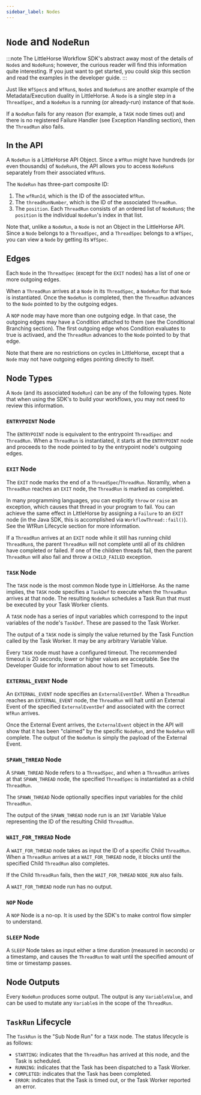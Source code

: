 ```yaml
---
sidebar_label: Nodes
---
```

# `Node` and `NodeRun`

:::note
 The LittleHorse Workflow SDK's abstract away most of the details of `Node`s and `NodeRun`s; however, the curious reader will find this information quite interesting. If you just want to get started, you could skip this section and read the examples in the developer guide.
:::

Just like `WfSpec`s and `WfRun`s, `Node`s and `NodeRun`s are another example of the Metadata/Execution duality in LittleHorse. A `Node` is a single step in a `ThreadSpec`, and a `NodeRun` is a running (or already-run) instance of that `Node`.

If a `NodeRun` fails for any reason (for example, a `TASK` node times out) and there is no registered Failure Handler (see Exception Handling section), then the `ThreadRun` also fails.

## In the API

A `NodeRun` is a LittleHorse API Object. Since a `WfRun` might have hundreds (or even thousands) of `NodeRun`s, the API allows you to access `NodeRun`s separately from their associated `WfRun`s.

The `NodeRun` has three-part composite ID:

1. The `wfRunId`, which is the ID of the associated `WfRun`.
2. The `threadRunNumber`, which is the ID of the associated `ThreadRun`.
3. The `position`. Each `ThreadRun` consists of an ordered list of `NodeRun`s; the `position` is the individual `NodeRun`'s index in that list.

Note that, unlike a `NodeRun`, a `Node` is not an Object in the LittleHorse API. Since a `Node` belongs to a `ThreadSpec`, and a `ThreadSpec` belongs to a `WfSpec`, you can view a `Node` by getting its `WfSpec`.

## Edges

Each `Node` in the `ThreadSpec` (except for the `EXIT` nodes) has a list of one or more outgoing edges.

When a `ThreadRun` arrives at a `Node` in its `ThreadSpec`, a `NodeRun` for that `Node` is instantiated. Once the `NodeRun` is completed, then the `ThreadRun` advances to the `Node` pointed to by the outgoing edges.

A `NOP` node may have more than one outgoing edge. In that case, the outgoing edges may have a Condition attached to them (see the Conditional Branching section). The first outgoing edge whos Condition evaluates to true is activaed, and the `ThreadRun` advances to the `Node` pointed to by that edge.

Note that there are no restrictions on cycles in LittleHorse, except that a `Node` may not have outgoing edges pointing directly to itself.

## Node Types

A `Node` (and its associated `NodeRun`) can be any of the following types. Note that when using the SDK's to build your workflows, you may not need to review this information.

### `ENTRYPOINT` Node

The `ENTRYPOINT` node is equivalent to the entrypoint `ThreadSpec` and `ThreadRun`. When a `ThreadRun` is instantiated, it starts at the `ENTRYPOINT` node and proceeds to the node pointed to by the entrypoint node's outgoing edges.

### `EXIT` Node

The `EXIT` node marks the end of a `ThreadSpec`/`ThreadRun`. Noramlly, when a `ThreadRun` reaches an `EXIT` node, the `ThreadRun` is marked as completed.

In many programming languages, you can explicitly `throw` or `raise` an exception, which causes that thread in your program to fail. You can achieve the same effect in LittleHorse by assigning a `Failure` to an `EXIT` node (in the Java SDK, this is accomplished via `WorkflowThread::fail()`). See the WfRun Lifecycle section for more information.

If a `ThreadRun` arrives at an `EXIT` node while it still has running child `ThreadRun`s, the parent `ThreadRun` will not complete until all of its children have completed or failed. If one of the children threads fail, then the parent `ThreadRun` will also fail and throw a `CHILD_FAILED` exception.

### `TASK` Node

The `TASK` node is the most common Node type in LittleHorse. As the name implies, the `TASK` node specifies a `TaskDef` to execute when the `ThreadRun` arrives at that node. The resulting `NodeRun` schedules a Task Run that must be executed by your Task Worker clients.

A `TASK` node has a series of input variables which correspond to the input variables of the node's `TaskDef`. These are passed to the Task Worker.

The output of a `TASK` node is simply the value returned by the Task Function called by the Task Worker. It may be any arbitrary Variable Value.

Every `TASK` node must have a configured timeout. The recommended timeout is 20 seconds; lower or higher values are acceptable. See the Developer Guide for information about how to set Timeouts.

### `EXTERNAL_EVENT` Node

An `EXTERNAL_EVENT` node specifies an `ExternalEventDef`. When a `ThreadRun` reaches an `EXTERNAL_EVENT` node, the `ThreadRun` will halt until an External Event of the specified `ExternalEventDef` and associated with the correct `WfRun` arrives.

Once the External Event arrives, the `ExternalEvent` object in the API will show that it has been "claimed" by the specific `NodeRun`, and the `NodeRun` will complete. The output of the `NodeRun` is simply the payload of the External Event.

### `SPAWN_THREAD` Node

A `SPAWN_THREAD` Node refers to a `ThreadSpec`, and when a `ThreadRun` arrives at that `SPAWN_THREAD` node, the specified `ThreadSpec` is instantiated as a child `ThreadRun`.

The `SPAWN_THREAD` Node optionally specifies input variables for the child `ThreadRun`.

The output of the `SPAWN_THREAD` node run is an `INT` Variable Value representing the ID of the resulting Child `ThreadRun`.

### `WAIT_FOR_THREAD` Node

A `WAIT_FOR_THREAD` node takes as input the ID of a specific Child `ThreadRun`. When a `ThreadRun` arrives at a `WAIT_FOR_THREAD` node, it blocks until the specified Child `ThreadRun` also completes.

If the Child `ThreadRun` fails, then the `WAIT_FOR_THREAD` `NODE_RUN` also fails.

A `WAIT_FOR_THREAD` node run has no output.

### `NOP` Node

A `NOP` Node is a no-op. It is used by the SDK's to make control flow simpler to understand.

### `SLEEP` Node

A `SLEEP` Node takes as input either a time duration (measured in seconds) or a timestamp, and causes the `ThreadRun` to wait until the specified amount of time or timestamp passes.

## Node Outputs

Every `NodeRun` produces some output. The output is any `VariableValue`, and can be used to mutate any `Variable`s in the scope of the `ThreadRun`.

## `TaskRun` Lifecycle

The `TaskRun` is the "Sub Node Run" for a `TASK` node. The status lifecycle is as follows:

- `STARTING`: indicates that the `ThreadRun` has arrived at this node, and the Task is scheduled.
- `RUNNING`: indicates that the Task has been dispatched to a Task Worker.
- `COMPLETED`: indicates that the Task has been completed.
- `ERROR`: indicates that the Task is timed out, or the Task Worker reported an error.
